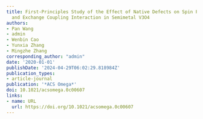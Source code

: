```yaml
---
title: First-Principles Study of the Effect of Native Defects on Spin Polarization
  and Exchange Coupling Interaction in Semimetal V3O4
authors:
- Pan Wang
- admin
- Wenbin Cao
- Yunxia Zhang
- Mingzhe Zhang
corresponding_author: "admin"
date: '2020-01-01'
publishDate: '2024-04-29T06:02:29.818984Z'
publication_types:
- article-journal
publication: '*ACS Omega*'
doi: 10.1021/acsomega.0c00607
links:
- name: URL
  url: https://doi.org/10.1021/acsomega.0c00607
---
```

